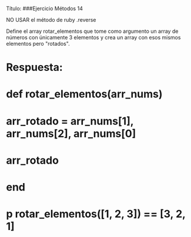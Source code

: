 Título:
###Ejercicio Métodos 14

NO USAR el método de ruby .reverse

Define el array rotar_elementos que tome como argumento un array de números con únicamente 3 elementos y crea un array con esos mismos elementos pero "rotados".

# Respuesta:
# def rotar_elementos(arr_nums)
#     arr_rotado = arr_nums[1], arr_nums[2], arr_nums[0]
#       arr_rotado
# end

# p rotar_elementos([1, 2, 3]) == [3, 2, 1]